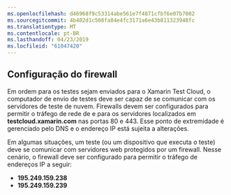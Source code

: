```yaml
---
ms.openlocfilehash: d46968f9c53314abe561e7f4871cfbf6e07b7002
ms.sourcegitcommit: 4b402d1c508fa84e4fc3171a6e43b811323948fc
ms.translationtype: MT
ms.contentlocale: pt-BR
ms.lasthandoff: 04/23/2019
ms.locfileid: "61047420"
---
```

## <a name="firewall-configuration"></a>Configuração do firewall

Em ordem para os testes sejam enviados para o Xamarin Test Cloud, o computador de envio de testes deve ser capaz de se comunicar com os servidores de teste de nuvem. Firewalls devem ser configurados para permitir o tráfego de rede de e para os servidores localizados em **testcloud.xamarin.com** nas portas 80 e 443. Esse ponto de extremidade é gerenciado pelo DNS e o endereço IP está sujeita a alterações. 

Em algumas situações, um teste (ou um dispositivo que executa o teste) deve se comunicar com servidores web protegidos por um firewall. Nesse cenário, o firewall deve ser configurado para permitir o tráfego de endereços IP a seguir:

* **195.249.159.238**
* **195.249.159.239**
